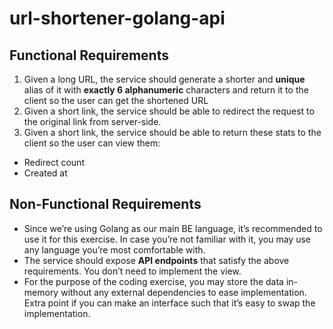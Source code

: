 # url-shortener-golang-api

## Functional Requirements

1. Given a long URL, the service should generate a shorter and **unique** alias of it with **exactly 6 alphanumeric** characters and return it to the client so the user can get the shortened URL
2. Given a short link, the service should be able to redirect the request to the original link from server-side.
3. Given a short link, the service should be able to return these stats to the client so the user can view them:
- Redirect count
- Created at

## Non-Functional Requirements

- Since we’re using Golang as our main BE language, it’s recommended to use it for this exercise. In case you’re not familiar with it, you may use any language you’re most comfortable with.
- The service should expose **API endpoints** that satisfy the above requirements. You don’t need to implement the view.
- For the purpose of the coding exercise, you may store the data in-memory without any external dependencies to ease implementation. Extra point if you can make an interface such that it’s easy to swap the implementation.
